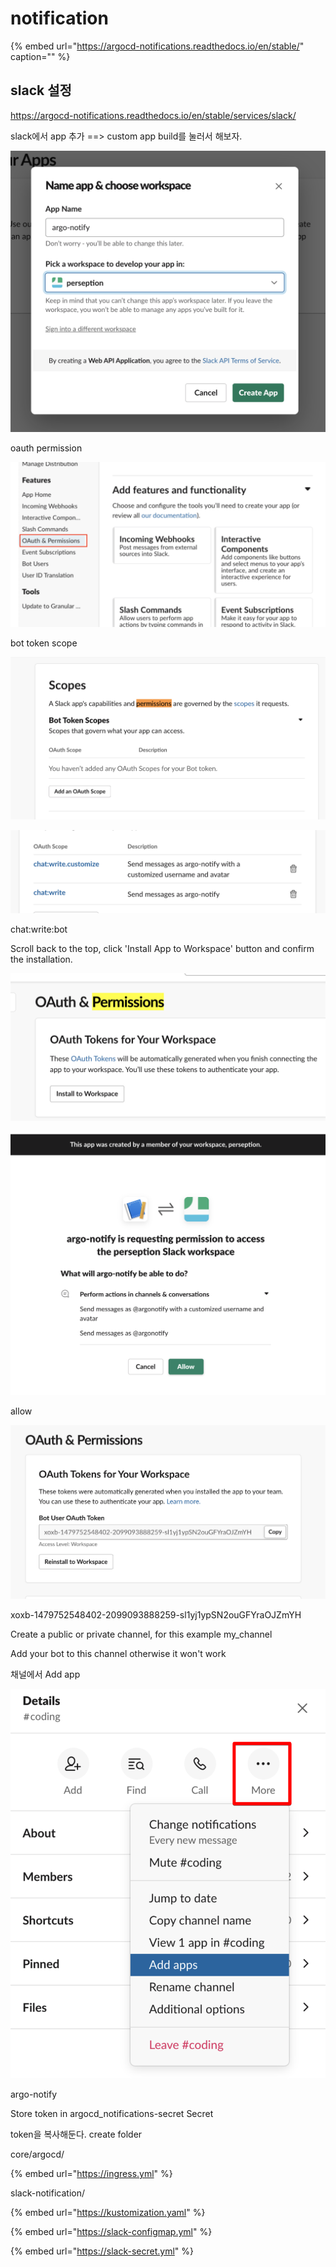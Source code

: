 # notification

{% embed url="https://argocd-notifications.readthedocs.io/en/stable/" caption="" %}

## slack 설정

<https://argocd-notifications.readthedocs.io/en/stable/services/slack/>

slack에서 app 추가 ==> custom app build를 눌러서 해보자.

![](./images/2021-05-24-17-37-37.png)

oauth permission

![](./images/2021-05-24-17-38-58.png)

bot token scope

![](./images/2021-05-24-17-41-55.png)

![](./images/2021-05-24-17-43-39.png)

chat:write:bot

Scroll back to the top, click 'Install App to Workspace' button and confirm the installation.

![](./images/2021-05-24-17-45-39.png)

![](./images/2021-05-24-17-46-05.png)

allow

![](./images/2021-05-24-17-46-26.png)

xoxb-1479752548402-2099093888259-sl1yj1ypSN2ouGFYraOJZmYH

Create a public or private channel, for this example my_channel

Add your bot to this channel otherwise it won't work

채널에서 Add app

![](./images/2021-05-24-17-51-00.png)

argo-notify

Store token in argocd_notifications-secret Secret

token을 복사해둔다.
create folder

core/argocd/

{% embed url="https://ingress.yml" %}

slack-notification/

{% embed url="https://kustomization.yaml" %}

{% embed url="https://slack-configmap.yml" %}

{% embed url="https://slack-secret.yml" %}
